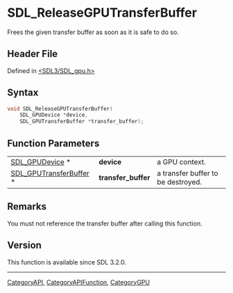 # SDL_ReleaseGPUTransferBuffer

Frees the given transfer buffer as soon as it is safe to do so.

## Header File

Defined in [<SDL3/SDL_gpu.h>](https://github.com/libsdl-org/SDL/blob/main/include/SDL3/SDL_gpu.h)

## Syntax

```c
void SDL_ReleaseGPUTransferBuffer(
    SDL_GPUDevice *device,
    SDL_GPUTransferBuffer *transfer_buffer);
```

## Function Parameters

|                                                  |                     |                                    |
| ------------------------------------------------ | ------------------- | ---------------------------------- |
| [SDL_GPUDevice](SDL_GPUDevice) *                 | **device**          | a GPU context.                     |
| [SDL_GPUTransferBuffer](SDL_GPUTransferBuffer) * | **transfer_buffer** | a transfer buffer to be destroyed. |

## Remarks

You must not reference the transfer buffer after calling this function.

## Version

This function is available since SDL 3.2.0.





----
[CategoryAPI](CategoryAPI), [CategoryAPIFunction](CategoryAPIFunction), [CategoryGPU](CategoryGPU)

